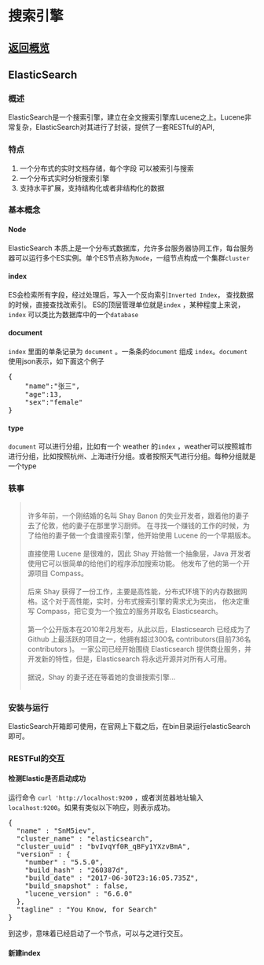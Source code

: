# 搜索引擎

## <a href="https://github.com/wildhunt-unique/JavaNote/blob/master/README.md">返回概览</a>

## ElasticSearch

### 概述
ElasticSearch是一个搜索引擎，建立在全文搜索引擎库Lucene之上。Lucene非常复杂，ElasticSearch对其进行了封装，提供了一套RESTful的API,
### 特点
1. 一个分布式的实时文档存储，每个字段 可以被索引与搜索
1. 一个分布式实时分析搜索引擎
1. 支持水平扩展，支持结构化或者非结构化的数据

### 基本概念
#### Node
ElasticSearch 本质上是一个分布式数据库，允许多台服务器协同工作，每台服务器可以运行多个ES实例。单个ES节点称为`Node`，一组节点构成一个集群`cluster`

#### index
ES会检索所有字段，经过处理后，写入一个反向索引`Inverted Index`， 查找数据的时候，直接查找改索引。
ES的顶层管理单位就是`index` ，某种程度上来说，`index` 可以类比为数据库中的一个`database` 

#### document
`index` 里面的单条记录为 `document` 。一条条的`document` 组成 `index`。`document` 使用json表示，如下面这个例子
<pre>
{
    "name":"张三",
    "age":13,
    "sex":"female"
}
</pre>

#### type
`document` 可以进行分组，比如有一个     weather 的`index` ，weather可以按照城市进行分组，比如按照杭州、上海进行分组。或者按照天气进行分组。每种分组就是一个type


### 轶事
> <br>许多年前，一个刚结婚的名叫 Shay Banon 的失业开发者，跟着他的妻子去了伦敦，他的妻子在那里学习厨师。 在寻找一个赚钱的工作的时候，为了给他的妻子做一个食谱搜索引擎，他开始使用 Lucene 的一个早期版本。<br><br/> 直接使用 Lucene 是很难的，因此 Shay 开始做一个抽象层，Java 开发者使用它可以很简单的给他们的程序添加搜索功能。 他发布了他的第一个开源项目 Compass。<br/><br>后来 Shay 获得了一份工作，主要是高性能，分布式环境下的内存数据网格。这个对于高性能，实时，分布式搜索引擎的需求尤为突出， 他决定重写 Compass，把它变为一个独立的服务并取名 Elasticsearch。<br><br> 第一个公开版本在2010年2月发布，从此以后，Elasticsearch 已经成为了 Github 上最活跃的项目之一，他拥有超过300名 contributors(目前736名 contributors )。 一家公司已经开始围绕 Elasticsearch 提供商业服务，并开发新的特性，但是，Elasticsearch 将永远开源并对所有人可用。<br><br> 据说，Shay 的妻子还在等着她的食谱搜索引擎…<br><br>

### 安装与运行
ElasticSearch开箱即可使用，在官网上下载之后，在bin目录运行elasticSearch即可。

### RESTFul的交互
#### 检测Elastic是否启动成功
运行命令 `curl 'http://localhost:9200` ，或者浏览器地址输入 `localhost:9200`。如果有类似以下响应，则表示成功。
<pre>
{
  "name" : "SnM5iev",
  "cluster_name" : "elasticsearch",
  "cluster_uuid" : "bvIvqYf0R_qBFy1YXzvBmA",
  "version" : {
    "number" : "5.5.0",
    "build_hash" : "260387d",
    "build_date" : "2017-06-30T23:16:05.735Z",
    "build_snapshot" : false,
    "lucene_version" : "6.6.0"
  },
  "tagline" : "You Know, for Search"
}
</pre>
到这步，意味着已经启动了一个节点，可以与之进行交互。

#### 新建index


